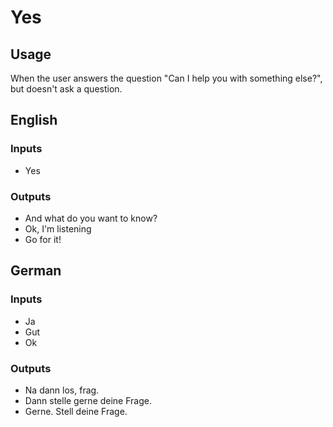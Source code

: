 # Yes
## Usage
When the user answers the question "Can I help you with something else?", but doesn't ask a question.
## English
### Inputs
* Yes
### Outputs
* And what do you want to know?
* Ok, I'm listening
* Go for it!
## German
### Inputs
* Ja
* Gut
* Ok
### Outputs
* Na dann los, frag.
* Dann stelle gerne deine Frage.
* Gerne. Stell deine Frage.

